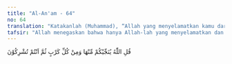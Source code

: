```yaml
---
title: "Al-An'am - 64"
no: 64
translation: "Katakanlah (Muhammad), “Allah yang menyelamatkan kamu dari bencana itu dan dari segala macam kesusahan, namun kemudian kamu (kembali) mempersekutukan-Nya.”"
tafsir: "Allah menegaskan bahwa hanya Allah-lah yang menyelamatkan dan melepaskan manusia dari segala macam kesusahan dan penderitaan, bukan sembahan-sembahan atau berhala-berhala yang mereka sembah itu, karena sembahan-sembahan dan berhala-berhala itu tidak mampu sedikit pun menjauhkan kesusahan dan penderitaan dari mereka. Tetapi orang kafir itu setelah selamat dan terlepas dari bahaya mereka kembali mempersekutukan Allah."
---
```


قُلِ اللّٰهُ يُنَجِّيْكُمْ مِّنْهَا وَمِنْ كُلِّ كَرْبٍ ثُمَّ اَنْتُمْ تُشْرِكُوْنَ 
